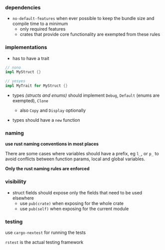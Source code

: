 ### dependencies
- `no-default-features` when ever possible to keep the bundle size and compile time to a minimum
    - only required features
    - crates that provide core functionality are exempted from these rules

### implementations

- has to have a trait

```rust
// nono
impl MyStruct {}

// yesyes
impl MyTrait for MyStruct {}
```

- types *(structs and enums)* should implement `Debug`, `Default` (enums are exempted), `Clone`
    - also `Copy` and `Display` optionally

- types should have a `new` function

### naming

**use rust naming conventions in most places**

There are some cases where variables should have a prefix, eg `l_`, or `p_` to
avoid conflicts between function params, local and global variables.

**Only the rust naming rules are enforced**

### visibility

- struct fields should expose only the fields that need to be used elsewhere
    - use `pub(crate)` when exposing for the whole crate
    - use `pub(self)` when exposing for the current module

### testing

use `cargo-nextest` for running the tests

`rstest` is the actual testing framework
